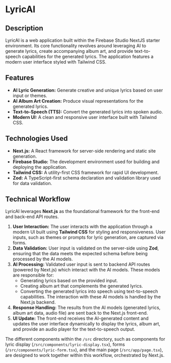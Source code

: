 # LyricAI

## Description

LyricAI is a web application built within the Firebase Studio NextJS starter environment. Its core functionality revolves around leveraging AI to generate lyrics, create accompanying album art, and provide text-to-speech capabilities for the generated lyrics. The application features a modern user interface styled with Tailwind CSS.

## Features

* **AI Lyric Generation:** Generate creative and unique lyrics based on user input or themes.
* **AI Album Art Creation:** Produce visual representations for the generated lyrics.
* **Text-to-Speech (TTS):** Convert the generated lyrics into spoken audio.
* **Modern UI:** A clean and responsive user interface built with Tailwind CSS.

## Technologies Used

* **Next.js:** A React framework for server-side rendering and static site generation.
* **Firebase Studio:** The development environment used for building and deploying the application.
* **Tailwind CSS:** A utility-first CSS framework for rapid UI development.
* **Zod:** A TypeScript-first schema declaration and validation library used for data validation.

## Technical Workflow

LyricAI leverages **Next.js** as the foundational framework for the front-end and back-end API routes.

1.  **User Interaction:** The user interacts with the application through a modern UI built using **Tailwind CSS** for styling and responsiveness. User inputs, such as themes or prompts for lyric generation, are captured via forms.
2.  **Data Validation:** User input is validated on the server-side using **Zod**, ensuring that the data meets the expected schema before being processed by the AI models.
3.  **AI Processing:** Validated user input is sent to backend API routes (powered by Next.js) which interact with the AI models. These models are responsible for:
    *   Generating lyrics based on the provided input.
    *   Creating album art that complements the generated lyrics.
    *   Converting the generated lyrics into speech using text-to-speech capabilities. The interaction with these AI models is handled by the Next.js backend.
4.  **Response Handling:** The results from the AI models (generated lyrics, album art data, audio file) are sent back to the Next.js front-end.
5.  **UI Update:** The front-end receives the AI-generated content and updates the user interface dynamically to display the lyrics, album art, and provide an audio player for the text-to-speech output.

The different components within the `/src` directory, such as components for lyric display (`/src/components/lyric-display.tsx`), forms (`/src/components/lyric-form.tsx`), and the main page (`/src/app/page.tsx`), are designed to work together within this workflow, orchestrated by Next.js.




